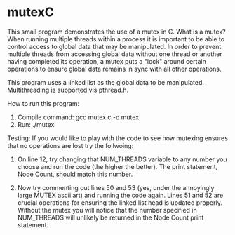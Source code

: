 # mutexC

This small program demonstrates the use of a mutex in C. What is a mutex? When running multiple threads within a process it is important to be able to control access to global data that may be manipulated. In order to prevent multiple threads from accessing global data without one thread or another having completed its operation, a mutex puts a "lock" around certain operations to ensure global data remains in sync with all other operations. 

This program uses a linked list as the global data to be manipulated. Multithreading is supported vis pthread.h. 

How to run this program:

1)  Compile command:  gcc mutex.c -o mutex
2)  Run: ./mutex

Testing:
If you would like to play with the code to see how mutexing ensures that no operations are lost try the follwoing:

1) On line 12, try changing that NUM_THREADS variable to any number you choose and run the code (the higher the better). The print statement, Node Count, should match this number.

2) Now try commenting out lines 50 and 53 (yes, under the annoyingly large MUTEX ascii art) and running the code again. Lines 51 and 52 are crucial operations for ensuring the linked list head is updated properly. Without the mutex you will notice that the number specified in NUM_THREADS will unlikely be returned in the Node Count print statement. 

